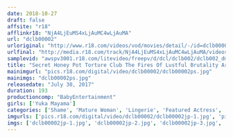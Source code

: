 ```yaml
---
date: 2018-10-27
draft: false
affsite: "r18"
afflinkr18: "NjA4LjEuMS4xLjAuMC4wLjAuMA"
url: "dclb00002"
urloriginal: "http://www.r18.com/videos/vod/movies/detail/-/id=dclb00002"
urlfinal: "http://media.r18.com/track/NjA4LjEuMS4xLjAuMC4wLjAuMA/videos/vod/movies/detail/-/id=dclb00002"
samplevid: "awspv3001.r18.com/litevideo/freepv/d/dcl/dclb002/dclb002_dmb_w.mp4"
title: "Secret Honey Pot Torture Club The Fires Of Lustful Brutality Are Burning From Within These Women Chapter Two A Mean Lady Boss Meets Her Tragic And Shamefully Cum Crazy End Yuka Mayama"
mainimgurl: "pics.r18.com/digital/video/dclb00002/dclb00002ps.jpg"
mainimgs: "dclb00002ps.jpg"
releasedate: "July 30, 2017"
duration: 193
productioncomp: "BabyEntertainment"
girls: ['Yuka Mayama']
categories: ['Shame', 'Mature Woman', 'Lingerie', 'Featured Actress', 'Bondage', 'Hi-Def']
imgurls: ['pics.r18.com/digital/video/dclb00002/dclb00002jp-1.jpg', 'pics.r18.com/digital/video/dclb00002/dclb00002jp-2.jpg', 'pics.r18.com/digital/video/dclb00002/dclb00002jp-3.jpg', 'pics.r18.com/digital/video/dclb00002/dclb00002jp-4.jpg', 'pics.r18.com/digital/video/dclb00002/dclb00002jp-5.jpg', 'pics.r18.com/digital/video/dclb00002/dclb00002jp-6.jpg', 'pics.r18.com/digital/video/dclb00002/dclb00002jp-7.jpg', 'pics.r18.com/digital/video/dclb00002/dclb00002jp-8.jpg', 'pics.r18.com/digital/video/dclb00002/dclb00002jp-9.jpg', 'pics.r18.com/digital/video/dclb00002/dclb00002jp-10.jpg', 'pics.r18.com/digital/video/dclb00002/dclb00002jp-11.jpg', 'pics.r18.com/digital/video/dclb00002/dclb00002jp-12.jpg', 'pics.r18.com/digital/video/dclb00002/dclb00002jp-13.jpg', 'pics.r18.com/digital/video/dclb00002/dclb00002jp-14.jpg', 'pics.r18.com/digital/video/dclb00002/dclb00002jp-15.jpg', 'pics.r18.com/digital/video/dclb00002/dclb00002jp-16.jpg', 'pics.r18.com/digital/video/dclb00002/dclb00002jp-17.jpg', 'pics.r18.com/digital/video/dclb00002/dclb00002jp-18.jpg', 'pics.r18.com/digital/video/dclb00002/dclb00002jp-19.jpg', 'pics.r18.com/digital/video/dclb00002/dclb00002jp-20.jpg']
imgs: ['dclb00002jp-1.jpg', 'dclb00002jp-2.jpg', 'dclb00002jp-3.jpg', 'dclb00002jp-4.jpg', 'dclb00002jp-5.jpg', 'dclb00002jp-6.jpg', 'dclb00002jp-7.jpg', 'dclb00002jp-8.jpg', 'dclb00002jp-9.jpg', 'dclb00002jp-10.jpg', 'dclb00002jp-11.jpg', 'dclb00002jp-12.jpg', 'dclb00002jp-13.jpg', 'dclb00002jp-14.jpg', 'dclb00002jp-15.jpg', 'dclb00002jp-16.jpg', 'dclb00002jp-17.jpg', 'dclb00002jp-18.jpg', 'dclb00002jp-19.jpg', 'dclb00002jp-20.jpg']
---
```

